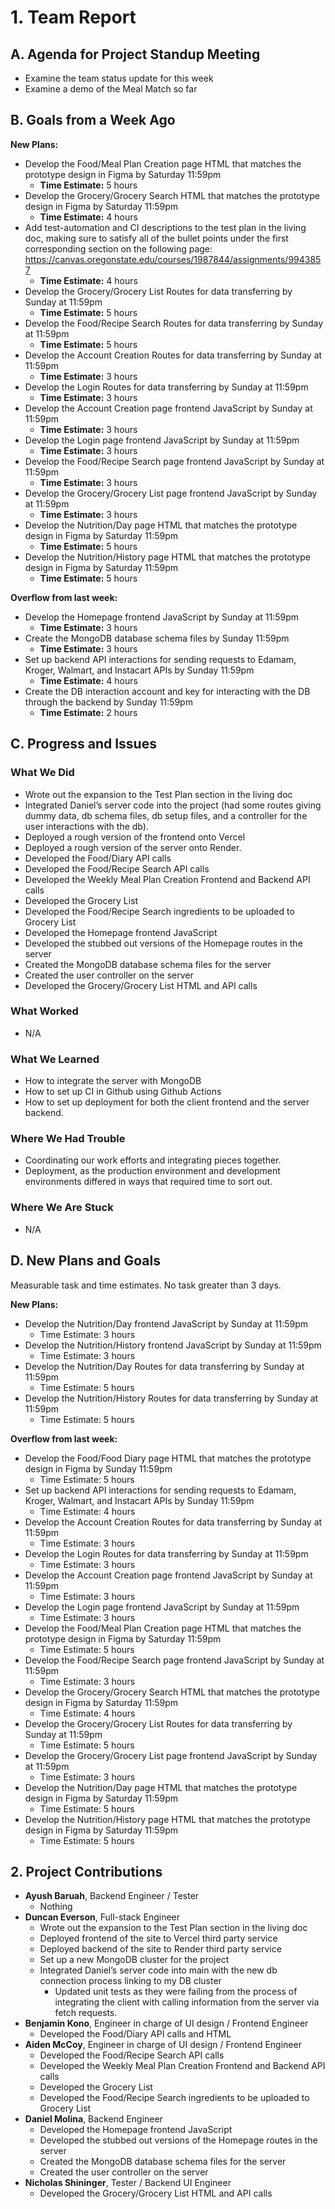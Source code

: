 # 1. Team Report

## A. Agenda for Project Standup Meeting
- Examine the team status update for this week
- Examine a demo of the Meal Match so far

## B. Goals from a Week Ago

**New Plans:** 
- Develop the Food/Meal Plan Creation page HTML that matches the prototype design in Figma by Saturday 11:59pm
  - **Time Estimate:** 5 hours
- Develop the Grocery/Grocery Search HTML that matches the prototype design in Figma by Saturday 11:59pm
  - **Time Estimate:** 4 hours
- Add test-automation and CI descriptions to the test plan in the living doc, making sure to satisfy all of the bullet points under the first corresponding section on the following page: https://canvas.oregonstate.edu/courses/1987844/assignments/9943857
  - **Time Estimate:** 4 hours
- Develop the Grocery/Grocery List Routes for data transferring by Sunday at 11:59pm
  - **Time Estimate:** 5 hours
- Develop the Food/Recipe Search Routes for data transferring by Sunday at 11:59pm
  - **Time Estimate:** 5 hours
- Develop the Account Creation Routes for data transferring by Sunday at 11:59pm
  - **Time Estimate:** 3 hours
- Develop the Login Routes for data transferring by Sunday at 11:59pm
  - **Time Estimate:** 3 hours
- Develop the Account Creation page frontend JavaScript by Sunday at 11:59pm
  - **Time Estimate:** 3 hours
- Develop the Login page frontend JavaScript by Sunday at 11:59pm
  - **Time Estimate:** 3 hours
- Develop the Food/Recipe Search page frontend JavaScript by Sunday at 11:59pm
  - **Time Estimate:** 3 hours
- Develop the Grocery/Grocery List page frontend JavaScript by Sunday at 11:59pm
  - **Time Estimate:** 3 hours
- Develop the Nutrition/Day page HTML that matches the prototype design in Figma by Saturday 11:59pm
  - **Time Estimate:** 5 hours
- Develop the Nutrition/History page HTML that matches the prototype design in Figma by Saturday 11:59pm
  - **Time Estimate:** 5 hours

**Overflow from last week:**
- Develop the Homepage frontend JavaScript by Sunday at 11:59pm
  - **Time Estimate:** 3 hours
- Create the MongoDB database schema files by Sunday 11:59pm
  - **Time Estimate:** 3 hours
- Set up backend API interactions for sending requests to Edamam, Kroger, Walmart, and Instacart APIs by Sunday 11:59pm
  - **Time Estimate:** 4 hours
- Create the DB interaction account and key for interacting with the DB through the backend by Sunday 11:59pm
  - **Time Estimate:** 2 hours

## C. Progress and Issues

### What We Did
- Wrote out the expansion to the Test Plan section in the living doc
- Integrated Daniel’s server code into the project (had some routes giving dummy data, db schema files, db setup files, and a controller for the user interactions with the db).
- Deployed a rough version of the frontend onto Vercel
- Deployed a rough version of the server onto Render.
- Developed the Food/Diary API calls
- Developed the Food/Recipe Search API calls
- Developed the Weekly Meal Plan Creation Frontend and Backend API calls
- Developed the Grocery List
- Developed the Food/Recipe Search ingredients to be uploaded to Grocery List
- Developed the Homepage frontend JavaScript
- Developed the stubbed out versions of the Homepage routes in the server
- Created the MongoDB database schema files for the server
- Created the user controller on the server
- Developed the Grocery/Grocery List HTML and API calls

### What Worked
- N/A

### What We Learned
- How to integrate the server with MongoDB
- How to set up CI in Github using Github Actions
- How to set up deployment for both the client frontend and the server backend.

### Where We Had Trouble
- Coordinating our work efforts and integrating pieces together.
- Deployment, as the production environment and development environments differed in ways that required time to sort out.

### Where We Are Stuck
- N/A

## D. New Plans and Goals
Measurable task and time estimates. No task greater than 3 days.

**New Plans:**
- Develop the Nutrition/Day frontend JavaScript by Sunday at 11:59pm
  - Time Estimate: 3 hours
- Develop the Nutrition/History frontend JavaScript by Sunday at 11:59pm
  - Time Estimate: 3 hours
- Develop the Nutrition/Day Routes for data transferring by Sunday at 11:59pm
  - Time Estimate: 5 hours
- Develop the Nutrition/History Routes for data transferring by Sunday at 11:59pm
  - Time Estimate: 5 hours
		
**Overflow from last week:**
- Develop the Food/Food Diary page HTML that matches the prototype design in Figma by Sunday 11:59pm
  - Time Estimate: 5 hours
- Set up backend API interactions for sending requests to Edamam, Kroger, Walmart, and Instacart APIs by Sunday 11:59pm
  - Time Estimate: 4 hours
- Develop the Account Creation Routes for data transferring by Sunday at 11:59pm
  - Time Estimate: 3 hours
- Develop the Login Routes for data transferring by Sunday at 11:59pm
  - Time Estimate: 3 hours
- Develop the Account Creation page frontend JavaScript by Sunday at 11:59pm
  - Time Estimate: 3 hours
- Develop the Login page frontend JavaScript by Sunday at 11:59pm
  - Time Estimate: 3 hours
- Develop the Food/Meal Plan Creation page HTML that matches the prototype design in Figma by Saturday 11:59pm
  - Time Estimate: 5 hours
- Develop the Food/Recipe Search page frontend JavaScript by Sunday at 11:59pm
  - Time Estimate: 3 hours
- Develop the Grocery/Grocery Search HTML that matches the prototype design in Figma by Saturday 11:59pm
  - Time Estimate: 4 hours
- Develop the Grocery/Grocery List Routes for data transferring by Sunday at 11:59pm
  - Time Estimate: 5 hours
- Develop the Grocery/Grocery List page frontend JavaScript by Sunday at 11:59pm
  - Time Estimate: 3 hours
- Develop the Nutrition/Day page HTML that matches the prototype design in Figma by Saturday 11:59pm
  - Time Estimate: 5 hours
- Develop the Nutrition/History page HTML that matches the prototype design in Figma by Saturday 11:59pm
  - Time Estimate: 5 hours

## 2. Project Contributions
- **Ayush Baruah**, Backend Engineer / Tester  
  - Nothing
- **Duncan Everson**, Full-stack Engineer  
  - Wrote out the expansion to the Test Plan section in the living doc
  - Deployed frontend of the site to Vercel third party service
  - Deployed backend of the site to Render third party service
  - Set up a new MongoDB cluster for the project
  - Integrated Daniel’s server code into main with the new db connection process linking to my DB cluster
    - Updated unit tests as they were failing from the process of integrating the client with calling information from the server via fetch requests.
- **Benjamin Kono**, Engineer in charge of UI design / Frontend Engineer  
  - Developed the Food/Diary API calls and HTML
- **Aiden McCoy**, Engineer in charge of UI design / Frontend Engineer  
  - Developed the Food/Recipe Search API calls
  - Developed the Weekly Meal Plan Creation Frontend and Backend API calls
  - Developed the Grocery List
  - Developed the Food/Recipe Search ingredients to be uploaded to Grocery List
- **Daniel Molina**, Backend Engineer  
  - Developed the Homepage frontend JavaScript
  - Developed the stubbed out versions of the Homepage routes in the server
  - Created the MongoDB database schema files for the server
  - Created the user controller on the server
- **Nicholas Shininger**, Tester / Backend UI Engineer  
  - Developed the Grocery/Grocery List HTML and API calls
